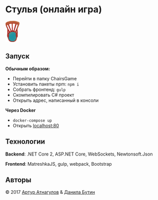 # Стулья (онлайн игра)

![](ChairsGame/wwwroot/images/chair.png)

## Запуск 

**Обычным образом:**
- Перейти в папку ChairsGame
- Установить пакеты npm: `npm i`
- Собрать фронтенд: `gulp`
- Скомпилировать C# проект
- Открыть адрес, написанный в консоли

**Через Docker**
- `docker-compose up`
- Открыть [localhost:80](http://localhost:80)

## Технологии

**Backend**: .NET Core 2, ASP.NET Core, WebSockets, Newtonsoft.Json

**Frontend**: MatreshkaJS, gulp, webpack, Bootstrap

## Авторы

&copy; 2017 [Артур Атнагулов](http://i.atnartur.ru) & [Данила Бутин](https://vk.com/id176956071)


